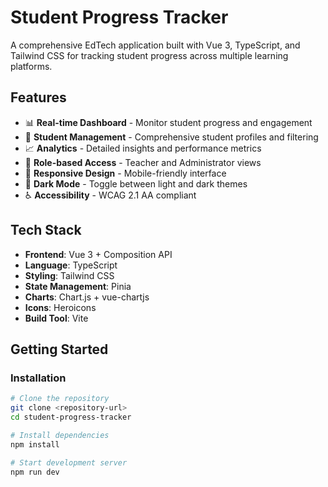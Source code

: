 # Student Progress Tracker

A comprehensive EdTech application built with Vue 3, TypeScript, and Tailwind CSS for tracking student progress across multiple learning platforms.

## Features

- 📊 **Real-time Dashboard** - Monitor student progress and engagement
- 👥 **Student Management** - Comprehensive student profiles and filtering
- 📈 **Analytics** - Detailed insights and performance metrics
- 🔐 **Role-based Access** - Teacher and Administrator views
- 📱 **Responsive Design** - Mobile-friendly interface
- 🌙 **Dark Mode** - Toggle between light and dark themes
- ♿ **Accessibility** - WCAG 2.1 AA compliant

## Tech Stack

- **Frontend**: Vue 3 + Composition API
- **Language**: TypeScript
- **Styling**: Tailwind CSS
- **State Management**: Pinia
- **Charts**: Chart.js + vue-chartjs
- **Icons**: Heroicons
- **Build Tool**: Vite

## Getting Started

### Installation

```bash
# Clone the repository
git clone <repository-url>
cd student-progress-tracker

# Install dependencies
npm install

# Start development server
npm run dev
```
